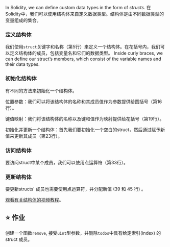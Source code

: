 In Solidity, we can define custom data types in the form of _structs_. 在Solidity中，我们可以使用结构体来自定义数据类型。结构体是由不同数据类型的变量组成的集合。

### 定义结构体

我们使用`struct`关键字和名称（第5行）来定义一个结构体。在花括号内，我们可以定义结构体的成员，包括变量名和它们的数据类型。 Inside curly braces, we can define our struct’s members, which consist of the variable names and their data types.

### 初始化结构体

有不同的方法来初始化一个结构体。

位置参数：我们可以将该结构体的名称和其成员值作为参数提供给圆括号（第16行）。

键值映射：我们将该结构体的名称以及键和值作为映射提供给花括号（第19行）。

初始化并更新一个结构体：首先我们要初始化一个空白的struct，然后通过赋予新值来更新其成员（第23行）。

### 访问结构体

要访问struct中某个成员，我们可以使用点运算符（第33行）。

### 更新结构体

要更新structs' 成员也需要使用点运算符，并分配新值 (39 和 45 行) 。

<a href="https://www.youtube.com/watch?v=kYBHq7EmFBc" target="_blank">观看有关结构体的视频教程</a>。

## ⭐️ 作业

创建一个函数`remove`, 接受`uint`型参数，并删除`todos`中具有给定索引(index) 的 struct 成员。
